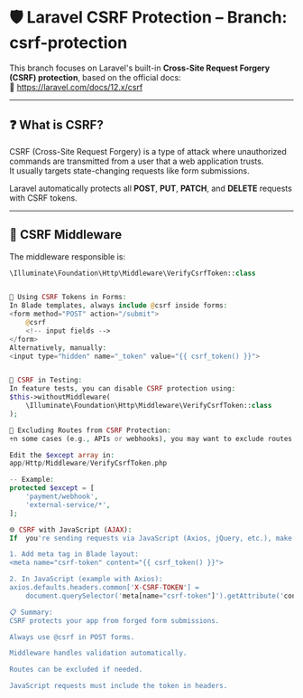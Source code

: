 # 🛡️ Laravel CSRF Protection – Branch: csrf-protection

This branch focuses on Laravel's built-in **Cross-Site Request Forgery (CSRF) protection**, based on the official docs:  
🔗 https://laravel.com/docs/12.x/csrf

---

## ❓ What is CSRF?

CSRF (Cross-Site Request Forgery) is a type of attack where unauthorized commands are transmitted from a user that a web application trusts.  
It usually targets state-changing requests like form submissions.

Laravel automatically protects all **POST**, **PUT**, **PATCH**, and **DELETE** requests with CSRF tokens.

---

## 🔐 CSRF Middleware

The middleware responsible is:  
```php
\Illuminate\Foundation\Http\Middleware\VerifyCsrfToken::class


📝 Using CSRF Tokens in Forms: 
In Blade templates, always include @csrf inside forms:
<form method="POST" action="/submit">
    @csrf
    <!-- input fields -->
</form>
Alternatively, manually:
<input type="hidden" name="_token" value="{{ csrf_token() }}">


🧪 CSRF in Testing:
In feature tests, you can disable CSRF protection using:
$this->withoutMiddleware(
    \Illuminate\Foundation\Http\Middleware\VerifyCsrfToken::class
);

🚫 Excluding Routes from CSRF Protection:
÷n some cases (e.g., APIs or webhooks), you may want to exclude routes.

Edit the $except array in:
app/Http/Middleware/VerifyCsrfToken.php

-- Example:
protected $except = [
    'payment/webhook',
    'external-service/*',
];

🌐 CSRF with JavaScript (AJAX):
If  you're sending requests via JavaScript (Axios, jQuery, etc.), make sure to include the CSRF token in headers.

1. Add meta tag in Blade layout:
<meta name="csrf-token" content="{{ csrf_token() }}">

2. In JavaScript (example with Axios):
axios.defaults.headers.common['X-CSRF-TOKEN'] = 
    document.querySelector('meta[name="csrf-token"]').getAttribute('content');

📋 Summary:
CSRF protects your app from forged form submissions.

Always use @csrf in POST forms.

Middleware handles validation automatically.

Routes can be excluded if needed.

JavaScript requests must include the token in headers.




















